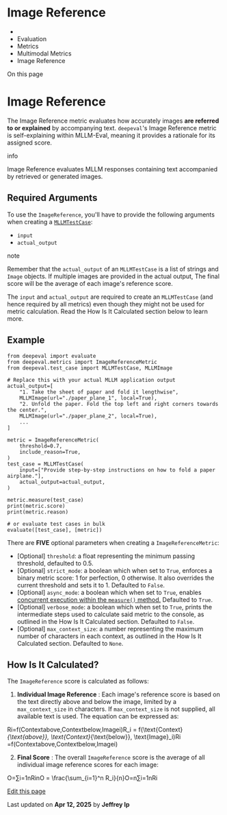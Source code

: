 # Image Reference

  * [](/)
  * Evaluation
  * Metrics
  * Multimodal Metrics
  * Image Reference

On this page

# Image Reference

The Image Reference metric evaluates how accurately images **are referred to or explained** by accompanying text. `deepeval`'s Image Reference metric is self-explaining within MLLM-Eval, meaning it provides a rationale for its assigned score.

info

Image Reference evaluates MLLM responses containing text accompanied by retrieved or generated images.

## Required Arguments​

To use the `ImageReference`, you'll have to provide the following arguments when creating a [`MLLMTestCase`](/docs/evaluation-test-cases#mllm-test-case):

  * `input`
  * `actual_output`

note

Remember that the `actual_output` of an `MLLMTestCase` is a list of strings and `Image` objects. If multiple images are provided in the actual output, The final score will be the average of each image's reference score.

The `input` and `actual_output` are required to create an `MLLMTestCase` (and hence required by all metrics) even though they might not be used for metric calculation. Read the How Is It Calculated section below to learn more.

## Example​
    
    
    from deepeval import evaluate  
    from deepeval.metrics import ImageReferenceMetric  
    from deepeval.test_case import MLLMTestCase, MLLMImage  
      
    # Replace this with your actual MLLM application output  
    actual_output=[  
        "1. Take the sheet of paper and fold it lengthwise",  
        MLLMImage(url="./paper_plane_1", local=True),  
        "2. Unfold the paper. Fold the top left and right corners towards the center.",  
        MLLMImage(url="./paper_plane_2", local=True),  
        ...  
    ]  
      
    metric = ImageReferenceMetric(  
        threshold=0.7,  
        include_reason=True,  
    )  
    test_case = MLLMTestCase(  
        input=["Provide step-by-step instructions on how to fold a paper airplane."],  
        actual_output=actual_output,  
    )  
      
    metric.measure(test_case)  
    print(metric.score)  
    print(metric.reason)  
      
    # or evaluate test cases in bulk  
    evaluate([test_case], [metric])  
    

There are **FIVE** optional parameters when creating a `ImageReferenceMetric`:

  * [Optional] `threshold`: a float representing the minimum passing threshold, defaulted to 0.5.
  * [Optional] `strict_mode`: a boolean which when set to `True`, enforces a binary metric score: 1 for perfection, 0 otherwise. It also overrides the current threshold and sets it to 1. Defaulted to `False`.
  * [Optional] `async_mode`: a boolean which when set to `True`, enables [concurrent execution within the `measure()` method.](/docs/metrics-introduction#measuring-metrics-in-async) Defaulted to `True`.
  * [Optional] `verbose_mode`: a boolean which when set to `True`, prints the intermediate steps used to calculate said metric to the console, as outlined in the How Is It Calculated section. Defaulted to `False`.
  * [Optional] `max_context_size`: a number representing the maximum number of characters in each context, as outlined in the How Is It Calculated section. Defaulted to `None`.

## How Is It Calculated?​

The `ImageReference` score is calculated as follows:

  1. **Individual Image Reference** : Each image's reference score is based on the text directly above and below the image, limited by a `max_context_size` in characters. If `max_context_size` is not supplied, all available text is used. The equation can be expressed as:

Ri=f(Contextabove,Contextbelow,Imagei)R_i = f(\text{Context}_{\text{above}}, \text{Context}_{\text{below}}, \text{Image}_i)Ri​=f(Contextabove​,Contextbelow​,Imagei​)

  2. **Final Score** : The overall `ImageReference` score is the average of all individual image reference scores for each image:

O=∑i=1nRinO = \frac{\sum_{i=1}^n R_i}{n}O=n∑i=1n​Ri​​

[Edit this page](https://github.com/confident-ai/deepeval/edit/main/docs/docs/multimodal-metrics-image-reference.mdx)

Last updated on **Apr 12, 2025** by **Jeffrey Ip**
